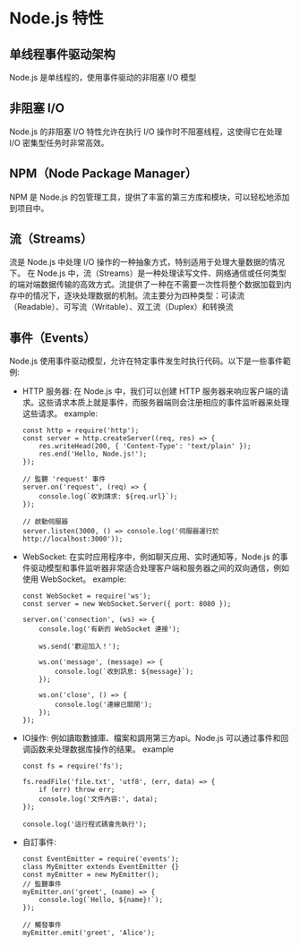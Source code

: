 # Node.js 特性

## 单线程事件驱动架构
Node.js 是单线程的，使用事件驱动的非阻塞 I/O 模型

## 非阻塞 I/O
Node.js 的非阻塞 I/O 特性允许在执行 I/O 操作时不阻塞线程，这使得它在处理 I/O 密集型任务时非常高效。

## NPM（Node Package Manager）
NPM 是 Node.js 的包管理工具，提供了丰富的第三方库和模块，可以轻松地添加到项目中。

## 流（Streams）
流是 Node.js 中处理 I/O 操作的一种抽象方式，特别适用于处理大量数据的情况下。
在 Node.js 中，流（Streams）是一种处理读写文件、网络通信或任何类型的端对端数据传输的高效方式。流提供了一种在不需要一次性将整个数据加载到内存中的情况下，逐块处理数据的机制。流主要分为四种类型：可读流（Readable）、可写流（Writable）、双工流（Duplex）和转换流

## 事件（Events）
Node.js 使用事件驱动模型，允许在特定事件发生时执行代码。以下是一些事件範例:
+ HTTP 服务器: 在 Node.js 中，我们可以创建 HTTP 服务器来响应客户端的请求。这些请求本质上就是事件，而服务器端则会注册相应的事件监听器来处理这些请求。
    example:
    ```
    const http = require('http');
    const server = http.createServer((req, res) => {
        res.writeHead(200, { 'Content-Type': 'text/plain' });
        res.end('Hello, Node.js!');
    });

    // 監聽 'request' 事件
    server.on('request', (req) => {
        console.log(`收到請求: ${req.url}`);
    });

    // 啟動伺服器
    server.listen(3000, () => console.log('伺服器運行於 http://localhost:3000'));
    ```

+ WebSocket: 在实时应用程序中，例如聊天应用、实时通知等，Node.js 的事件驱动模型和事件监听器非常适合处理客户端和服务器之间的双向通信，例如使用 WebSocket。
    example:
    ```
    const WebSocket = require('ws');
    const server = new WebSocket.Server({ port: 8080 });

    server.on('connection', (ws) => {
        console.log('有新的 WebSocket 連接');
        
        ws.send('歡迎加入！');

        ws.on('message', (message) => {
            console.log(`收到訊息: ${message}`);
        });

        ws.on('close', () => {
            console.log('連線已關閉');
        });
    });
    ```

+ IO操作: 例如讀取數據庫、檔案和調用第三方api。Node.js 可以通过事件和回调函数来处理数据库操作的结果。
    example
    ```
    const fs = require('fs');

    fs.readFile('file.txt', 'utf8', (err, data) => {
        if (err) throw err;
        console.log('文件內容:', data);
    });

    console.log('這行程式碼會先執行');
    ```

+ 自訂事件:
    ```
    const EventEmitter = require('events');
    class MyEmitter extends EventEmitter {}
    const myEmitter = new MyEmitter();
    // 監聽事件
    myEmitter.on('greet', (name) => {
        console.log(`Hello, ${name}!`);
    });

    // 觸發事件
    myEmitter.emit('greet', 'Alice');
    ```